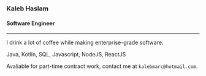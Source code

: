 ### Kaleb Haslam
#### Software Engineer

----

I drink a lot of coffee while making enterprise-grade software.

Java, Kotlin, SQL, Javascript, NodeJS, ReactJS


Avaliable for part-time contract work, contact me at `kalebmarc@hotmail.com`.
